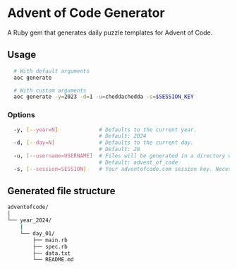 # Advent of Code Generator

A Ruby gem that generates daily puzzle templates for Advent of Code.

## Usage

```sh
  # With default arguments
  aoc generate

  # With custom arguments
  aoc generate -y=2023 -d=1 -u=cheddachedda -s=$SESSION_KEY
```

### Options

```sh
  -y, [--year=N]             # Defaults to the current year.
                             # Default: 2024
  -d, [--day=N]              # Defaults to the current day.
                             # Default: 28
  -u, [--username=USERNAME]  # Files will be generated in a directory with this name. Useful for multi-user repos.
                             # Default: advent_of_code
  -s, [--session=SESSION]    # Your adventofcode.com session key. Necessary for scraping data files and specs for part two.
```

## Generated file structure

```sh
adventofcode/
│
└── year_2024/
    |
    └── day_01/
        ├── main.rb
        ├── spec.rb
        ├── data.txt
        └── README.md
```
